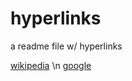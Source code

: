 # hyperlinks
a readme file w/ hyperlinks

[wikipedia](https://wikipedia.org/) \n [google](https://google.com/)

